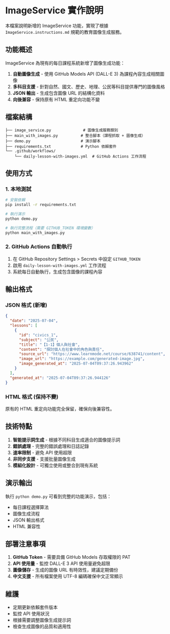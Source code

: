 # ImageService 實作說明

本檔案說明新增的 ImageService 功能，實現了根據 `ImageService.instructions.md` 規範的教育圖像生成服務。

## 功能概述

ImageService 為現有的每日課程系統新增了圖像生成功能：

1. **自動圖像生成** - 使用 GitHub Models API (DALL-E 3) 為課程內容生成相關圖像
2. **多科目支援** - 針對自然、國文、歷史、地理、公民等科目提供專門的圖像風格
3. **JSON 輸出** - 生成包含圖像 URL 的結構化資料
4. **向後兼容** - 保持原有 HTML 重定向功能不變

## 檔案結構

```
├── image_service.py              # 圖像生成服務類別
├── main_with_images.py          # 整合腳本（課程抓取 + 圖像生成）
├── demo.py                      # 演示腳本
├── requirements.txt             # Python 依賴套件
└── .github/workflows/
    └── daily-lesson-with-images.yml  # GitHub Actions 工作流程
```

## 使用方式

### 1. 本地測試

```bash
# 安裝依賴
pip install -r requirements.txt

# 執行演示
python demo.py

# 執行完整流程（需要 GITHUB_TOKEN 環境變數）
python main_with_images.py
```

### 2. GitHub Actions 自動執行

1. 在 GitHub Repository Settings > Secrets 中設定 `GITHUB_TOKEN`
2. 啟用 `daily-lesson-with-images.yml` 工作流程
3. 系統每日自動執行，生成包含圖像的課程內容

## 輸出格式

### JSON 格式 (新增)
```json
{
  "date": "2025-07-04",
  "lessons": [
    {
      "id": "civics_1",
      "subject": "公民",
      "title": "【1-1】個人與社會",
      "content": "探討個人在社會中的角色與責任",
      "source_url": "https://www.learnmode.net/course/638741/content",
      "image_url": "https://example.com/generated-image.jpg",
      "image_generated_at": "2025-07-04T09:37:26.943962"
    }
  ],
  "generated_at": "2025-07-04T09:37:26.944126"
}
```

### HTML 格式 (保持不變)
原有的 HTML 重定向功能完全保留，確保向後兼容性。

## 技術特點

1. **智能提示詞生成** - 根據不同科目生成適合的圖像提示詞
2. **錯誤處理** - 完整的錯誤處理和日誌記錄
3. **速率限制** - 避免 API 使用超限
4. **非同步支援** - 支援批量圖像生成
5. **模組化設計** - 可獨立使用或整合到現有系統

## 演示輸出

執行 `python demo.py` 可看到完整的功能演示，包括：

- 每日課程選擇算法
- 圖像生成流程
- JSON 輸出格式
- HTML 兼容性

## 部署注意事項

1. **GitHub Token** - 需要具備 GitHub Models 存取權限的 PAT
2. **API 使用量** - 監控 DALL-E 3 API 使用量避免超限
3. **圖像儲存** - 生成的圖像 URL 有時效性，建議定期備份
4. **中文支援** - 所有檔案使用 UTF-8 編碼確保中文正常顯示

## 維護

- 定期更新依賴套件版本
- 監控 API 使用狀況
- 根據需要調整圖像生成提示詞
- 檢查生成圖像的品質和適用性